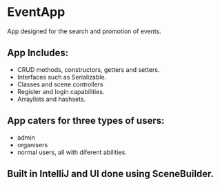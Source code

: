 # EventApp
App designed for the search and promotion of events. 
## App Includes:
 - CRUD methods, constructors, getters and setters.
 - Interfaces such as Serializable.
 - Classes and scene controllers
 - Register and login capabilities.
 - Arraylists and hashsets.
## App caters for three types of users: 
 - admin 
 - organisers
 - normal users, all with diferent abilities.
## Built in IntelliJ and UI done using SceneBuilder.
